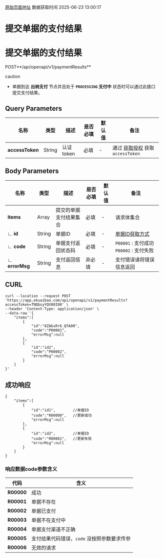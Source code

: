 [原始页面地址](https://docs.ekuaibao.com/docs/open-api/flows/get-payment-results)
数据获取时间 2025-06-23 13:00:17

# 提交单据的支付结果

# 提交单据的支付结果  
  
POST**/api/openapi/v1/paymentResults**

caution

  * 单据到达 **出纳支付** 节点并且处于 **`PROCESSING` 支付中** 状态时可以通过此接口提交支付结果。



## Query Parameters​

名称| 类型| 描述| 是否必填| 默认值| 备注  
---|---|---|---|---|---  
**accessToken**|  String| 认证token| 必填| -| 通过 [获取授权](/docs/open-api/getting-started/auth) 获取 `accessToken`  
  
## Body Parameters​

名称| 类型| 描述| 是否必填| 默认值| 备注  
---|---|---|---|---|---  
**items**|  Array| 提交的单据支付结果集合| 必填| -| 请求体集合  
**∟ id**|  String| 单据ID| 必填| -| [单据ID获取方式](/docs/open-api/flows/question-answer#%E9%97%AE%E9%A2%98%E4%B8%80)  
**∟ code**|  String| 单据支付返回状态码| 必填| -| `P00001` : 支付成功 `P00002` : 支付失败  
**∟ errorMsg**|  String| 支付返回信息| 非必填| -| 支付错误请将错误信息返回  
  
## CURL​
    
    
    curl --location --request POST 'https://app.ekuaibao.com/api/openapi/v1/paymentResults?accessToken=TNQbsyYQV80I00' \  
    --header 'Content-Type: application/json' \  
    --data-raw '{  
        "items":[  
            {  
                "id":"8ZAbsRr6_QfA00",  
                "code":"P00001",  
                "errorMsg":null  
            },  
            {  
                "id":"id2",  
                "code":"P00002",  
                "errorMsg":null  
            }  
        ]  
    }'  
    

## 成功响应​
    
    
    {  
        "items":[  
            {  
                "id":"id1",        //单据ID  
                "code":"R00000",   //更新成功  
                "errorMsg":null  
            },  
            {  
                "id":"id2",        //单据ID  
                "code":"R00001",   //更新失败  
                "errorMsg":null  
            }  
        ]  
    }  
    

### 响应数据code参数含义​

代码| 含义  
---|---  
**R00000**|  成功  
**R00001**|  单据不存在  
**R00002**|  单据已支付  
**R00003**|  单据不在支付中  
**R00004**|  单据支付渠道不正确  
**R00005**|  支付结果代码错误，`code` 没按照参数要求传参  
**R00006**|  无效的请求
